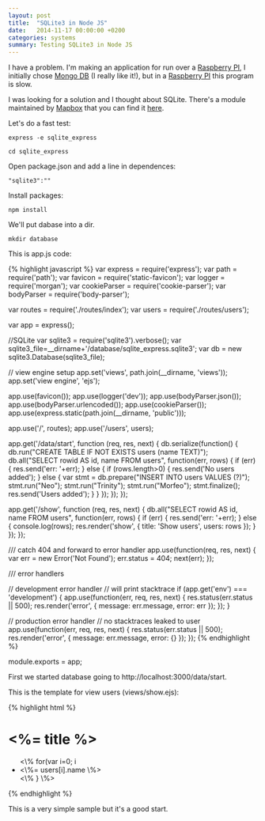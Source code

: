 ```yaml
---
layout: post
title:  "SQLite3 in Node JS"
date:   2014-11-17 00:00:00 +0200
categories: systems
summary: Testing SQLite3 in Node JS
---
```


I have a problem. I'm making an application for run over a [Raspberry PI][raspberrypi], I initially chose  [Mongo DB][mongodb] (I really like it!), but in a [Raspberry PI][raspberrypi] this program is slow.

I was looking for a solution and I thought about SQLite. There's a module maintained by [Mapbox][mapbox] that you can find it [here][node_sqlite3].

Let's do a fast test:

<pre><code>express -e sqlite_express</code></pre>

<pre><code>cd sqlite_express</code></pre>

Open package.json and add a line in dependences:

<pre><code>"sqlite3":""</code></pre>

Install packages:

<pre><code>npm install</code></pre>

We'll put dabase into a dir.

<pre><code>mkdir database</code></pre>

This is app.js code:

{% highlight javascript %}
var express = require('express');
var path = require('path');
var favicon = require('static-favicon');
var logger = require('morgan');
var cookieParser = require('cookie-parser');
var bodyParser = require('body-parser');

var routes = require('./routes/index');
var users = require('./routes/users');

var app = express();

//SQLite
var sqlite3 = require('sqlite3').verbose();
var sqlite3_file=__dirname+'/database/sqlite_express.sqlite3';
var db = new sqlite3.Database(sqlite3_file);

// view engine setup
app.set('views', path.join(__dirname, 'views'));
app.set('view engine', 'ejs');

app.use(favicon());
app.use(logger('dev'));
app.use(bodyParser.json());
app.use(bodyParser.urlencoded());
app.use(cookieParser());
app.use(express.static(path.join(__dirname, 'public')));

app.use('/', routes);
app.use('/users', users);

app.get('/data/start', function (req, res, next) {
  db.serialize(function() {
  	db.run("CREATE TABLE IF NOT EXISTS users (name TEXT)");
  	db.all("SELECT rowid AS id, name FROM users", function(err, rows) {
    	if (err) {
	    	res.send('err: '+err);
    	} else {
	    	if (rows.length>0) {
		    	res.send('No users added');
	    	} else {
		    	var stmt = db.prepare("INSERT INTO users VALUES (?)");
		    	stmt.run("Neo");
		    	stmt.run("Trinity");
		    	stmt.run("Morfeo");
		    	stmt.finalize();
		    	res.send('Users added');
	    	}
    	}
  	});
  });
});

app.get('/show', function (req, res, next) {
	db.all("SELECT rowid AS id, name FROM users", function(err, rows) {
    	if (err) {
	    	res.send('err: '+err);
    	} else {
	    	console.log(rows);
	    	res.render('show', { title: 'Show users', users: rows });
    	}
  	});
});

/// catch 404 and forward to error handler
app.use(function(req, res, next) {
    var err = new Error('Not Found');
    err.status = 404;
    next(err);
});

/// error handlers

// development error handler
// will print stacktrace
if (app.get('env') === 'development') {
    app.use(function(err, req, res, next) {
        res.status(err.status || 500);
        res.render('error', {
            message: err.message,
            error: err
        });
    });
}

// production error handler
// no stacktraces leaked to user
app.use(function(err, req, res, next) {
    res.status(err.status || 500);
    res.render('error', {
        message: err.message,
        error: {}
    });
});
{% endhighlight %}

module.exports = app;</code></pre>

First we started database going to http://localhost:3000/data/start.

This is the template for view users (views/show.ejs):

{% highlight html %}
<!DOCTYPE html>
  <html>
  <head>
    <title><%= title %></title>
    <link rel='stylesheet' href='/stylesheets/style.css' />
  </head>
  <body>
    <h1><%= title %></h1>
    <ul>
      <\% for(var i=0; i<users.length; i++) {\%>
        <li><\%= users[i].name \%></li>
      <\% } \%>
    </ul>
  </body>
</html>
{% endhighlight %}

This is a very simple sample but it's a good start.

[raspberrypi]:https://www.google.com/search?q=raspberry%20pi&gws_rd=ssl&tbm=isch
[mongodb]:http://www.mongodb.org/
[mapbox]:https://www.mapbox.com/
[node_sqlite3]:https://github.com/mapbox/node-sqlite3
